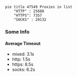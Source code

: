 
```mermaid
pie title 47549 Proxies in list
    "HTTP" : 25688
    "HTTPS": 7357
    "SOCKS" : 20132
```

### Some Info
#### Average Timeout

- mixed: 3.1s
- http: 1.5s
- https: 8.5s
- socks: 6.2s